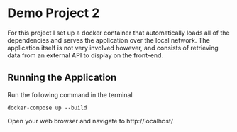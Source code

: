# Demo Project 2

For this project I set up a docker container that automatically loads all of the dependencies and serves the application over the local network. The application itself is not very involved however, and consists of retrieving data from an external API to display on the front-end.

## Running the Application

Run the following command in the terminal
```shell
docker-compose up --build
```

Open your web browser and navigate to http://localhost/
